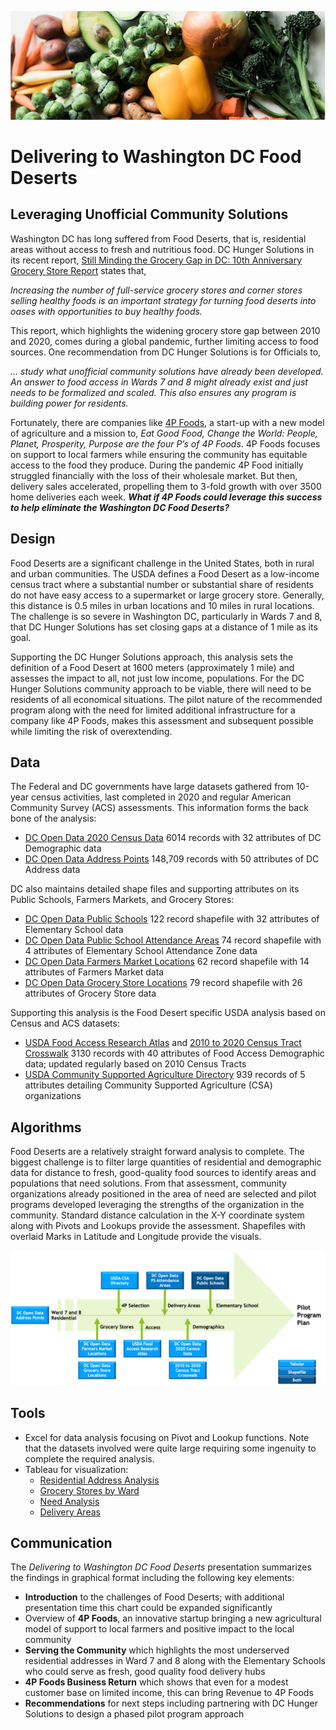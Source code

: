 ![](https://github.com/arbgar/metis/blob/main/Business%20Fundamentals/Project/Deliverable/bf_Picture.png)

# Delivering to Washington DC Food Deserts

## Leveraging Unofficial Community Solutions 

Washington DC has long suffered from Food Deserts, that is, residential areas without access to fresh and nutritious food. DC Hunger Solutions in its recent report, [Still Minding the Grocery Gap in DC: 10th Anniversary Grocery Store Report](https://www.dchunger.org/wp-content/uploads/2021/01/StillMindingGroceryGap.pdf) states that, 

*Increasing the number of full-service grocery stores and corner stores selling healthy foods is an important strategy for turning food deserts into oases with opportunities to buy healthy foods.*  

This report, which highlights the widening grocery store gap between 2010 and 2020,  comes during a global pandemic, further limiting access to food sources. One recommendation from DC Hunger Solutions is for Officials to, 

*... study what unofficial community solutions have already been developed. An answer to food access in Wards 7 and 8 might already exist and just needs to be formalized and scaled. This also ensures any program is building power for residents.*

Fortunately, there are companies like [4P Foods](https://4pfoods.com/), a start-up with a new model of agriculture and a mission to, *Eat Good Food, Change the World: People, Planet, Prosperity, Purpose are the four P’s of 4P Foods*. 4P Foods focuses on support to local farmers while ensuring the community has equitable access to the food they produce. During the pandemic 4P Food initially struggled financially with the loss of their wholesale market. But then, delivery sales accelerated, propelling them to 3-fold growth with over 3500 home deliveries each week. ***What if 4P Foods could leverage this success to help eliminate the Washington DC Food Deserts?***

## Design

Food Deserts are a significant challenge in the United States, both in rural and urban communities.  The USDA defines a Food Desert as a low-income census tract where a substantial number or substantial share of residents do not have easy access to a supermarket or large grocery store. Generally, this distance is 0.5 miles in urban locations and 10 miles in rural locations.  The challenge is so severe in Washington DC, particularly in Wards 7 and 8, that DC Hunger Solutions has set closing gaps at a distance of 1 mile as its goal.

Supporting the DC Hunger Solutions approach, this analysis sets the definition of a Food Desert at 1600 meters (approximately 1 mile) and assesses the impact to all, not just low income, populations.  For the DC Hunger Solutions community approach to be viable, there will need to be residents of all economical situations.  The pilot nature of the recommended program along with the need for limited additional infrastructure for a company like 4P Foods, makes this assessment and subsequent possible while limiting the risk of overextending.

## Data

The Federal and DC governments have  large datasets gathered from 10-year census activities, last completed in 2020 and regular American Community Survey (ACS) assessments.  This information forms the back bone of the analysis:

- [DC Open Data 2020 Census Data](https://opendata.dc.gov/datasets/DCGIS::census-blocks-in-2020/about) 6014 records with 32 attributes of DC Demographic data
- [DC Open Data Address Points](https://opendata.dc.gov/datasets/DCGIS::address-points/about) 148,709 records with 50 attributes of DC Address data

DC also maintains detailed shape files and supporting attributes on its Public Schools, Farmers Markets, and Grocery Stores: 

- [DC Open Data Public Schools](https://opendata.dc.gov/datasets/DCGIS::public-schools/about) 122 record shapefile with 32 attributes of Elementary School data
- [DC Open Data Public School Attendance Areas](https://opendata.dc.gov/datasets/DCGIS::school-attendance-zones-elementary/about) 74 record shapefile with 4 attributes of Elementary School Attendance Zone data
- [DC Open Data Farmers Market Locations](https://opendata.dc.gov/datasets/DCGIS::farmers-market-locations/about) 62 record shapefile with 14 attributes of Farmers Market data
- [DC Open Data Grocery Store Locations](https://opendata.dc.gov/datasets/DCGIS::grocery-store-locations/about) 79 record shapefile with 26 attributes of Grocery Store data

Supporting this analysis is the Food Desert specific USDA analysis based on Census and ACS datasets:

- [USDA Food Access Research Atlas](https://www.ers.usda.gov/data-products/food-environment-atlas/data-access-and-documentation-downloads/) and [2010 to 2020 Census Tract Crosswalk](https://www.census.gov/geographies/reference-files/time-series/geo/relationship-files.html) 3130 records with 40 attributes of Food Access Demographic data; updated regularly based on 2010 Census Tracts
- [USDA Community Supported Agriculture Directory](https://www.ams.usda.gov/local-food-directories/csas) 939 records of 5 attributes detailing Community Supported Agriculture (CSA) organizations

## Algorithms

Food Deserts are a relatively straight forward analysis to complete.  The biggest challenge is to filter large quantities of residential and demographic data for distance to fresh, good-quality food sources to identify areas and populations that need solutions.  From that assessment, community organizations already positioned in the area of need are selected and pilot programs developed leveraging the strengths of the organization in the community. Standard distance calculation in the X-Y coordinate system along with Pivots and Lookups provide the assessment.  Shapefiles with overlaid Marks in Latitude and Longitude provide the visuals.

![](https://github.com/arbgar/metis/blob/main/Business%20Fundamentals/Project/Final%20Deliverable/Algorithms.png)

## Tools

- Excel for data analysis focusing on Pivot and Lookup functions.  Note that the datasets involved were quite large requiring some ingenuity to complete the required analysis.  
- Tableau for visualization:
  - [Residential Address Analysis](https://public.tableau.com/app/profile/alison.garrett/viz/bf_78_analysis/Ward7)
  - [Grocery Stores by Ward](https://public.tableau.com/app/profile/alison.garrett/viz/bf_ward_grocery/Sheet2)
  - [Need Analysis](https://public.tableau.com/app/profile/alison.garrett/viz/bf_need/Dashboard1)
  - [Delivery Areas](https://public.tableau.com/app/profile/alison.garrett/viz/Wards-PS/Sheet2)

## Communication

The *Delivering to Washington DC Food Deserts* presentation summarizes the findings in graphical format including the following key elements:

- **Introduction** to the challenges of Food Deserts; with additional presentation time this chart could be expanded significantly
- Overview of  **4P Foods**, an innovative startup bringing a new agricultural model of support to local farmers and positive impact to the local community
- **Serving the Community** which highlights the most underserved residential addresses in Ward 7 and 8 along with the Elementary Schools who could serve as fresh, good quality food delivery hubs
- **4P Foods Business Return** which shows that even for a modest  customer base on limited income, this can bring Revenue to 4P Foods
- **Recommendations** for next steps including partnering with DC Hunger Solutions to design a phased pilot program approach 

